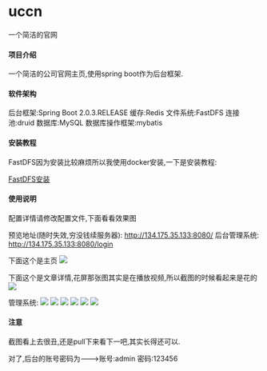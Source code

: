 # uccn
一个简洁的官网

#### 项目介绍
一个简洁的公司官网主页,使用spring boot作为后台框架.

#### 软件架构
后台框架:Spring Boot 2.0.3.RELEASE
缓存:Redis
文件系统:FastDFS
连接池:druid
数据库:MySQL
数据库操作框架:mybatis


#### 安装教程

FastDFS因为安装比较麻烦所以我使用docker安装,一下是安装教程:

[FastDFS安装](https://hwy.ac.cn/post/c91g3b0dgngp.html)


#### 使用说明

配置详情请修改配置文件,下面看看效果图

预览地址(随时失效,穷没钱续服务器): http://134.175.35.133:8080/
后台管理系统: http://134.175.35.133:8080/login

下面这个是主页
![](https://i.imgur.com/ZI9WOrz.jpg)

下面这个是文章详情,花屏那张图其实是在播放视频,所以截图的时候看起来是花的
![](https://i.imgur.com/P8f9uLI.jpg)


管理系统:
![](https://i.imgur.com/Rw4KD33.jpg)
![](https://i.imgur.com/7BJ3ZuA.jpg)
![](https://i.imgur.com/RgG8EDv.jpg)
![](https://i.imgur.com/HtydCEJ.jpg)
![](https://i.imgur.com/cX2ZAjw.jpg)
![](https://i.imgur.com/OK0oqLP.jpg)

#### 注意
截图看上去很丑,还是pull下来看下一吧,其实长得还可以.

对了,后台的账号密码为--->账号:admin	密码:123456
